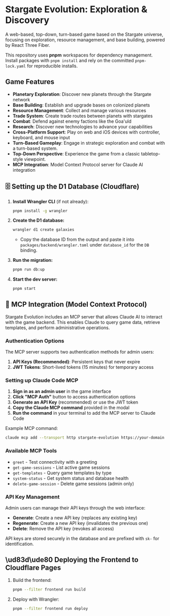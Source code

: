 # Stargate Evolution: Exploration & Discovery

A web-based, top-down, turn-based game based on the Stargate universe, focusing on exploration, resource management, and base building, powered by React Three Fiber.

This repository uses **pnpm** workspaces for dependency management. Install packages with `pnpm install` and rely on the committed `pnpm-lock.yaml` for reproducible installs.

## Game Features

- **Planetary Exploration**: Discover new planets through the Stargate network
- **Base Building**: Establish and upgrade bases on colonized planets
- **Resource Management**: Collect and manage various resources
- **Trade System**: Create trade routes between planets with stargates
- **Combat**: Defend against enemy factions like the Goa'uld
- **Research**: Discover new technologies to advance your capabilities
- **Cross-Platform Support**: Play on web and iOS devices with controller, keyboard, and mouse input
- **Turn-Based Gameplay**: Engage in strategic exploration and combat with a turn-based system.
- **Top-Down Perspective**: Experience the game from a classic tabletop-style viewpoint.
- **MCP Integration**: Model Context Protocol server for Claude AI integration

## 🗄️ Setting up the D1 Database (Cloudflare)

1. **Install Wrangler CLI** (if not already):
   ```sh
   pnpm install -g wrangler
   ```

2. **Create the D1 database:**
   ```sh
   wrangler d1 create galaxies
   ```
   - Copy the database ID from the output and paste it into `packages/backend/wrangler.toml` under `database_id` for the `DB` binding.

3. **Run the migration:**
   ```sh
   pnpm run db:up
   ```

4. **Start the dev server:**
   ```sh
   pnpm start
   ```

## 🤖 MCP Integration (Model Context Protocol)

Stargate Evolution includes an MCP server that allows Claude AI to interact with the game backend. This enables Claude to query game data, retrieve templates, and perform administrative operations.

### Authentication Options

The MCP server supports two authentication methods for admin users:

1. **API Keys (Recommended)**: Persistent keys that never expire
2. **JWT Tokens**: Short-lived tokens (15 minutes) for temporary access

### Setting up Claude Code MCP

1. **Sign in as an admin user** in the game interface
2. **Click "MCP Auth"** button to access authentication options
3. **Generate an API Key** (recommended) or use the JWT token
4. **Copy the Claude MCP command** provided in the modal
5. **Run the command** in your terminal to add the MCP server to Claude Code

Example MCP command:
```bash
claude mcp add --transport http stargate-evolution https://your-domain.com/api/mcp --header "Authorization: Bearer your-api-key-here"
```

### Available MCP Tools

- `greet` - Test connectivity with a greeting
- `get-game-sessions` - List active game sessions
- `get-templates` - Query game templates by type
- `system-status` - Get system status and database health
- `delete-game-session` - Delete game sessions (admin only)

### API Key Management

Admin users can manage their API keys through the web interface:

- **Generate**: Create a new API key (replaces any existing key)
- **Regenerate**: Create a new API key (invalidates the previous one)
- **Delete**: Remove the API key (revokes all access)

API keys are stored securely in the database and are prefixed with `sk-` for identification.

## \ud83d\ude80 Deploying the Frontend to Cloudflare Pages

1. Build the frontend:
   ```sh
   pnpm --filter frontend run build
   ```
2. Deploy with Wrangler:
   ```sh
   pnpm --filter frontend run deploy
   ```
